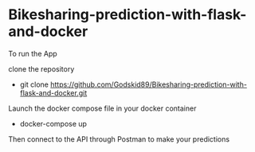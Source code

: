# Bikesharing-prediction-with-flask-and-docker

To run the App

clone the repository 


- git clone https://github.com/Godskid89/Bikesharing-prediction-with-flask-and-docker.git


Launch the docker compose file in your docker container


- docker-compose up


Then connect to the API through Postman to make your predictions

